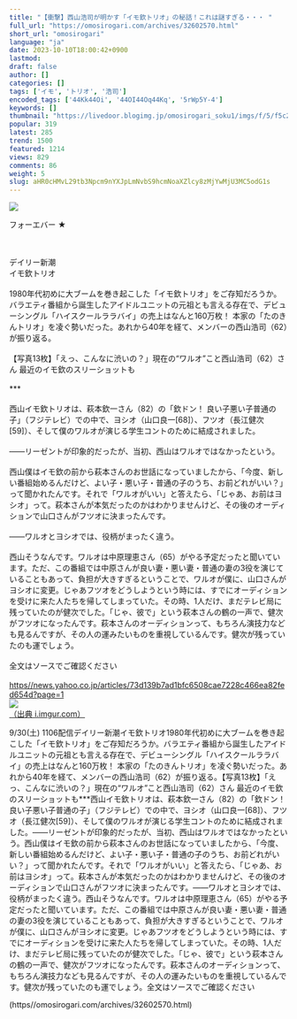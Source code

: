 ```yaml
---
title: "【衝撃】西山浩司が明かす「イモ欽トリオ」の秘話！これは謎すぎる・・・ "
full_url: "https://omosirogari.com/archives/32602570.html"
short_url: "omosirogari"
language: "ja"
date: 2023-10-10T18:00:42+0900
lastmod: 
draft: false
author: []
categories: []
tags: ['イモ', 'トリオ', '浩司']
encoded_tags: ['44Kk44Oi', '44OI44Oq44Kq', '5rWp5Y-4']
keywords: []
thumbnail: "https://livedoor.blogimg.jp/omosirogari_soku1/imgs/f/5/f5c2adbd.jpg"
popular: 319
latest: 285
trend: 1500
featured: 1214
views: 829
comments: 86
weight: 5
slug: aHR0cHMvL29tb3Npcm9nYXJpLmNvbS9hcmNoaXZlcy8zMjYwMjU3MC5odG1s
---
```


![](https://livedoor.blogimg.jp/omosirogari_soku1/imgs/f/5/f5c2adbd.jpg)

<div><p>フォーエバー ★ </p><br> <br> デイリー新潮 <br> イモ欽トリオ <br> <br> 1980年代初めに大ブームを巻き起こした「イモ欽トリオ」をご存知だろうか。バラエティ番組から誕生したアイドルユニットの元祖とも言える存在で、デビューシングル「ハイスクールララバイ」の売上はなんと160万枚！ 本家の「たのきんトリオ」を凌ぐ勢いだった。あれから40年を経て、メンバーの西山浩司（62）が振り返る。 <br> <br> 【写真13枚】「えっ、こんなに渋いの？」現在の“ワルオ”こと西山浩司（62）さん 最近のイモ欽のスリーショットも <br> <br> *** <br> <br> 西山イモ欽トリオは、萩本欽一さん（82）の「欽ドン！ 良い子悪い子普通の子」（フジテレビ）での中で、ヨシオ（山口良一[68]）、フツオ（長江健次[59]）、そして僕のワルオが演じる学生コントのために結成されました。 <br> <br> ――リーゼントが印象的だったが、当初、西山はワルオではなかったという。 <br> <br> 西山僕はイモ欽の前から萩本さんのお世話になっていましたから、「今度、新しい番組始めるんだけど、よい子・悪い子・普通の子のうち、お前どれがいい？」って聞かれたんです。それで「ワルオがいい」と答えたら、「じゃあ、お前はヨシオ」って。萩本さんが本気だったのかはわかりませんけど、その後のオーディションで山口さんがフツオに決まったんです。 <br> <br> ――ワルオとヨシオでは、役柄がまったく違う。 <br> <br> 西山そうなんです。ワルオは中原理恵さん（65）がやる予定だったと聞いています。ただ、この番組では中原さんが良い妻・悪い妻・普通の妻の3役を演じていることもあって、負担が大きすぎるということで、ワルオが僕に、山口さんがヨシオに変更。じゃあフツオをどうしようという時には、すでにオーディションを受けに来た人たちを帰してしまっていた。その時、1人だけ、まだテレビ局に残っていたのが健次でした。「じゃ、彼で」という萩本さんの鶴の一声で、健次がフツオになったんです。萩本さんのオーディションって、もちろん演技力なども見るんですが、その人の運みたいものを重視しているんです。健次が残っていたのも運でしょう。 <br> <br> 全文はソースでご確認ください <br> <br> <a target='_blank' href='https//news.yahoo.co.jp/articles/73d139b7ad1bfc6508cae7228c466ea82fed654d?page=1'>https//news.yahoo.co.jp/articles/73d139b7ad1bfc6508cae7228c466ea82fed654d?page=1</a> <br> <a href='https//i.imgur.com/ixWIInc.jpg' target='_blank' class='' id='img_1_1'><img src='https//livedoor.blogimg.jp/omosirogari_soku1/imgs/f/d/fd3b2bb6.jpg'><br>（出典 i.imgur.com）<br></a> <p>9/30(土) 1106配信デイリー新潮イモ欽トリオ1980年代初めに大ブームを巻き起こした「イモ欽トリオ」をご存知だろうか。バラエティ番組から誕生したアイドルユニットの元祖とも言える存在で、デビューシングル「ハイスクールララバイ」の売上はなんと160万枚！ 本家の「たのきんトリオ」を凌ぐ勢いだった。あれから40年を経て、メンバーの西山浩司（62）が振り返る。【写真13枚】「えっ、こんなに渋いの？」現在の“ワルオ”こと西山浩司（62）さん 最近のイモ欽のスリーショットも***西山イモ欽トリオは、萩本欽一さん（82）の「欽ドン！ 良い子悪い子普通の子」（フジテレビ）での中で、ヨシオ（山口良一[68]）、フツオ（長江健次[59]）、そして僕のワルオが演じる学生コントのために結成されました。――リーゼントが印象的だったが、当初、西山はワルオではなかったという。西山僕はイモ欽の前から萩本さんのお世話になっていましたから、「今度、新しい番組始めるんだけど、よい子・悪い子・普通の子のうち、お前どれがいい？」って聞かれたんです。それで「ワルオがいい」と答えたら、「じゃあ、お前はヨシオ」って。萩本さんが本気だったのかはわかりませんけど、その後のオーディションで山口さんがフツオに決まったんです。――ワルオとヨシオでは、役柄がまったく違う。西山そうなんです。ワルオは中原理恵さん（65）がやる予定だったと聞いています。ただ、この番組では中原さんが良い妻・悪い妻・普通の妻の3役を演じていることもあって、負担が大きすぎるということで、ワルオが僕に、山口さんがヨシオに変更。じゃあフツオをどうしようという時には、すでにオーディションを受けに来た人たちを帰してしまっていた。その時、1人だけ、まだテレビ局に残っていたのが健次でした。「じゃ、彼で」という萩本さんの鶴の一声で、健次がフツオになったんです。萩本さんのオーディションって、もちろん演技力なども見るんですが、その人の運みたいものを重視しているんです。健次が残っていたのも運でしょう。全文はソースでご確認ください</p></div>

(https//omosirogari.com/archives/32602570.html)
